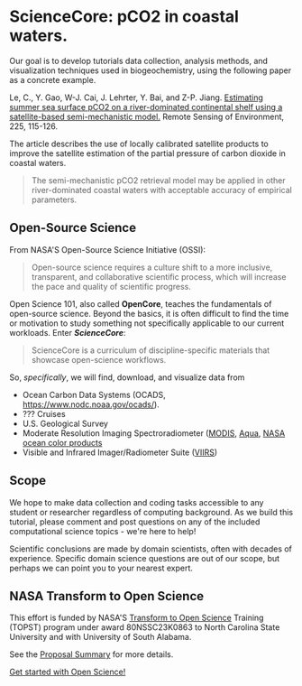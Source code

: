 # ScienceCore: pCO2 in coastal waters.

Our goal is to develop tutorials data collection, analysis methods, and visualization techniques used in biogeochemistry, using the following paper as a concrete example. 

Le, C., Y. Gao, W-J. Cai, J. Lehrter, Y. Bai, and Z-P. Jiang. [Estimating summer sea surface pCO2 on a river-dominated continental shelf using a satellite-based semi-mechanistic model.](https://doi.org/10.1016/j.rse.2019.02.023) Remote Sensing of Environment, 225, 115-126. 

The article describes the use of locally calibrated satellite products to improve the satellite estimation of the partial pressure of carbon dioxide in coastal waters.

> The semi-mechanistic pCO2 retrieval model may be applied in other river-dominated coastal waters with acceptable accuracy of empirical parameters.

## Open-Source Science

From NASA'S Open-Source Science Initiative (OSSI):
> Open-source science requires a culture shift to a more inclusive, transparent, and collaborative scientific process, which will increase the pace and quality of scientific progress.

Open Science 101, also called **OpenCore**, teaches the fundamentals of open-source science.  Beyond the basics, it is often difficult
to find the time or motivation to study something not specifically applicable to our current workloads.  Enter ***ScienceCore***: 
> ScienceCore is a curriculum of discipline-specific materials that showcase open-science workflows.

So, *specifically*, we will find, download, and visualize data from
- Ocean Carbon Data Systems (OCADS, https://www.nodc.noaa.gov/ocads/).
- ??? Cruises
- U.S. Geological Survey 
- Moderate Resolution Imaging Spectroradiometer ([MODIS](https://modis.gsfc.nasa.gov/about), [Aqua](https://aqua.nasa.gov), [NASA ocean color products](https://oceancolor.gsfc.nasa.gov)
- Visible and Infrared Imager/Radiometer Suite ([VIIRS](https://www.earthdata.nasa.gov/learn/find-data/near-real-time/viirs))

## Scope

We hope to make data collection and coding tasks accessible to any student or researcher regardless of computing background.  As we build this tutorial, please comment and post questions on any of the included computational science topics - we're here to help!

Scientific conclusions are made by domain scientists, often with decades of experience. Specific domain science questions are out of our scope, but perhaps we can point you to your nearest expert.

## NASA Transform to Open Science

This effort is funded by NASA'S [Transform to Open Science](https://nasa.github.io/Transform-to-Open-Science) Training (TOPST) program under award 80NSSC23K0863 to North Carolina State University and with University of South Alabama.

See the [Proposal Summary](summary.md) for more details.

[Get started with Open Science!](https://nasa.github.io/Transform-to-Open-Science-Book/Open_Science_Cookbook/Your_Open_Science_Journey.html#section-1-core-open-science-skills)




